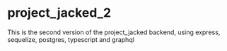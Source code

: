 # project_jacked_2
This is the second version of the project_jacked backend, using express, sequelize, postgres, typescript and graphql
